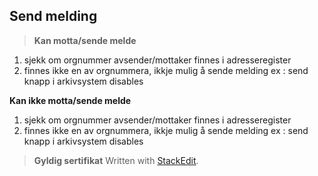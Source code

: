 

**Send melding**
------------


> **Kan motta/sende melde**
> 
 1. sjekk om orgnummer avsender/mottaker finnes i adresseregister
 2. finnes ikke en av orgnummera, ikkje mulig å sende melding ex : send knapp i arkivsystem disables

**Kan ikke motta/sende melde**
 1. sjekk om orgnummer avsender/mottaker finnes i adresseregister
 2. finnes ikke en av orgnummera, ikkje mulig å sende melding ex : send knapp i arkivsystem disables

> **Gyldig sertifikat**
> Written with [StackEdit](https://stackedit.io/).
